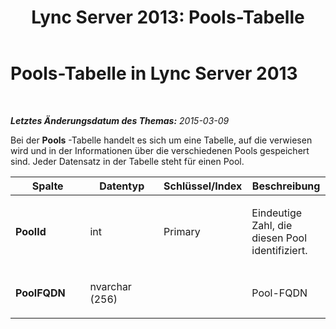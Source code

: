 ﻿---
title: 'Lync Server 2013: Pools-Tabelle'
TOCTitle: Pools-Tabelle
ms:assetid: e0632b8d-e23a-4365-8a7a-6ca0957a46a9
ms:mtpsurl: https://technet.microsoft.com/de-de/library/Gg398991(v=OCS.15)
ms:contentKeyID: 49295662
ms.date: 05/19/2016
mtps_version: v=OCS.15
ms.translationtype: HT
---

# Pools-Tabelle in Lync Server 2013

 

_**Letztes Änderungsdatum des Themas:** 2015-03-09_

Bei der **Pools** -Tabelle handelt es sich um eine Tabelle, auf die verwiesen wird und in der Informationen über die verschiedenen Pools gespeichert sind. Jeder Datensatz in der Tabelle steht für einen Pool.


<table>
<colgroup>
<col style="width: 25%" />
<col style="width: 25%" />
<col style="width: 25%" />
<col style="width: 25%" />
</colgroup>
<thead>
<tr class="header">
<th>Spalte</th>
<th>Datentyp</th>
<th>Schlüssel/Index</th>
<th>Beschreibung</th>
</tr>
</thead>
<tbody>
<tr class="odd">
<td><p><strong>PoolId</strong></p></td>
<td><p>int</p></td>
<td><p>Primary</p></td>
<td><p>Eindeutige Zahl, die diesen Pool identifiziert.</p></td>
</tr>
<tr class="even">
<td><p><strong>PoolFQDN</strong></p></td>
<td><p>nvarchar (256)</p></td>
<td><p> </p></td>
<td><p>Pool-FQDN</p></td>
</tr>
</tbody>
</table>

